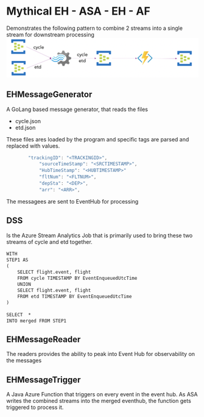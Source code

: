 # Mythical EH - ASA - EH - AF
Demonstrates the following pattern to combine 2 streams into a single stream for downstream processing
![Image description](./Overview.png)

## EHMessageGenerator
A GoLang based message generator, that reads the files
*   cycle.json
*   etd.json

These files ares loaded by the program and specific tags are parsed and replaced with values.

```javascript
		"trackingID": "<TRACKINGID>",
			"sourceTimeStamp": "<SRCTIMESTAMP>",
			"HubTimeStamp": "<HUBTIMESTAMP>"
			"fltNum": "<FLTNUM>",
			"depSta": "<DEP>",
			"arr": "<ARR>",
```
The messagees are sent to EventHub for processing

## DSS
Is the Azure Stream Analytics Job that is primarily used to bring these two streams of cycle and etd together.

```
WITH   
STEP1 AS  
(  
    SELECT flight.event, flight   
    FROM cycle TIMESTAMP BY EventEnqueuedUtcTime   
    UNION  
    SELECT flight.event, flight     
    FROM etd TIMESTAMP BY EventEnqueuedUtcTime
)

SELECT  *
INTO merged FROM STEP1
```

## EHMessageReader
The readers provides the ability to peak into Event Hub for observability on the messages

## EHMessageTrigger
A Java Azure Function that triggers on every event in the event hub. As ASA writes the combined streams into the merged eventhub, the function gets triggered to process it.